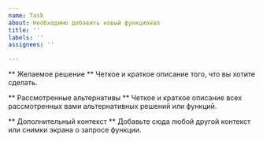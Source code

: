 ```yaml
---
name: Task
about: Необходимо добавить новый функционал
title: ''
labels: ''
assignees: ''

---
```


** Желаемое решение **
Четкое и краткое описание того, что вы хотите сделать.

** Рассмотренные альтернативы **
Четкое и краткое описание всех рассмотренных вами альтернативных решений или функций.

** Дополнительный контекст **
Добавьте сюда любой другой контекст или снимки экрана о запросе функции.
